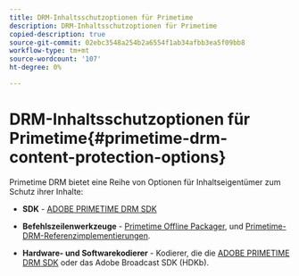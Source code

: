 ```yaml
---
title: DRM-Inhaltsschutzoptionen für Primetime
description: DRM-Inhaltsschutzoptionen für Primetime
copied-description: true
source-git-commit: 02ebc3548a254b2a6554f1ab34afbb3ea5f09bb8
workflow-type: tm+mt
source-wordcount: '107'
ht-degree: 0%

---
```


# DRM-Inhaltsschutzoptionen für Primetime{#primetime-drm-content-protection-options}

Primetime DRM bietet eine Reihe von Optionen für Inhaltseigentümer zum Schutz ihrer Inhalte:

* **SDK** - [ADOBE PRIMETIME DRM SDK](https://helpx.adobe.com/content/dam/help/en/primetime/drm/drm_sdk_overview.pdf)

* **Befehlszeilenwerkzeuge** - [Primetime Offline Packager](https://helpx.adobe.com/content/dam/help/en/primetime/guides/offline_packager_getting_started.pdf), und [Primetime-DRM-Referenzimplementierungen](https://helpx.adobe.com/content/dam/help/en/primetime/drm/drm_reference_implementations.pdf).

* **Hardware- und Softwarekodierer** - Kodierer, die die [ADOBE PRIMETIME DRM SDK](https://helpx.adobe.com/content/dam/help/en/primetime/drm/drm_sdk_overview.pdf) oder das Adobe Broadcast SDK (HDKb).
